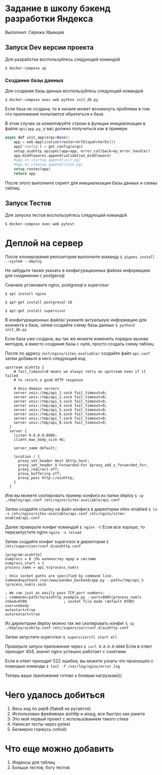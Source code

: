 # Задание в школу бэкенд разработки Яндекса

Выполнил: Сережа Уфимцев

## Запуск Dev версии проекта

Для разработки воспользуйтесь следующей командой

```$ docker-compose up```

### Создание базы данных
Для создания базы данных воспользуйтесь следующей командой

```$ docker-compose exec web python init_db.py```

Если база не создана, то в начале может возникнуть проблема в том что приложение попытается обратиться к базе.

В этом случае за коментируйте строки в функции инициализации в файле `api/app.py`, у вас должно получиться как в примере
```python
async def init_app(argv=None):
    app = web.Application(router=UrlDispatcherEx())
    app['config'] = get_config(argv)
    setup_aiohttp_apispec(app=app, error_callback=my_error_handler)
    app.middlewares.append(validation_middleware)
    #app.on_startup.append(init_pg)
    #app.on_cleanup.append(close_pg)
    setup_routes(app)
    return app
```
После этого выполните скрипт для инициализации базы данных и схемы таблиц


## Запуск Тестов
Для запуска тестов воспользуйтесь следующей командой

```$ docker-compose exec web pytest```

# Деплой на сервер
После клонирования репозитория выполните команду `$ pipenv install --system --deploy`

Не забудьте также указать в конфигурационных файлах информацию для соединения с postgersql

Сначала установите nginx, postgresql и supervisor

`$ apt install nginx`

`$ apt-get install postgresql-10`

`$ apt-get install supervisor`

В конфигурационных файлах укажите актуальную информацию для коннекта к базе, затем создайте схему базы данных `$ python3 init_db.py`

Если база уже создана, вы так же можете изменить порядок вызова методов, и вместо создания базы с нуля, просто создать схему таблиц

После по адресу `/ect/nginx/sites-avaliable/`
создайте файл `api.conf` затем добавьте в него следующий код

```
upstream aiohttp {
    # fail_timeout=0 means we always retry an upstream even if it failed
    # to return a good HTTP response

    # Unix domain servers
    server unix:/tmp/api_1.sock fail_timeout=0;
    server unix:/tmp/api_2.sock fail_timeout=0;
    server unix:/tmp/api_3.sock fail_timeout=0;
    server unix:/tmp/api_4.sock fail_timeout=0;
    server unix:/tmp/api_5.sock fail_timeout=0;
    server unix:/tmp/api_6.sock fail_timeout=0;
    server unix:/tmp/api_7.sock fail_timeout=0;
    server unix:/tmp/api_8.sock fail_timeout=0;
  }
  server {
    listen 0.0.0.0:8080;
    client_max_body_size 4G;

    server_name default;

    location / {
      proxy_set_header Host $http_host;
      proxy_set_header X-Forwarded-For $proxy_add_x_forwarded_for;
      proxy_redirect off;
      proxy_buffering off;
      proxy_pass http://aiohttp;
    }
  }
```
Или вы можете скопировать пример конфига из папки deploy `$ cp ./deploy/api.conf /etc/nginx/sites-avaliable/api.conf`
 
Затем создайте ссылку на файл конфига в директории sites-enabled `$ ln -s /etc/nginx/sites-available/api.conf /etc/nginx/sites-enabled/api.conf`

Далее проверьте конфиг командой `$ nginx -t` Если все хорошо, то перезапустите nginx `nginx -s reload`

Затем создайте конфиг supervisor в директории `$ /etc/supervisor/conf.d/aiohttp.conf`
```
[program:aiohttp]
numprocs = 8 ;По количеству ядер в системе
numprocs_start = 1
process_name = api_%(process_num)s

; Unix socket paths are specified by command line.
command=python3 /var/www/yandex_backend/app.py --path=/tmp/api_%(process_num)s.sock

; We can just as easily pass TCP port numbers:
; command=/path/to/aiohttp_example.py --port=808%(process_num)s
chmod=0700                 ; socket file mode (default 0700)
user=nobody
autostart=true
autorestart=true
``` 
Из директории deploy можно так же скопировать конфиг `$ cp ./deploy/aiohttp.conf /etc/supervisor/conf.d/aiohttp.conf`

Затем запустите supervisor `$ supervisorctl start all`

Проверьте запуск приложения через `$ curl 0.0.0.0:8080` Если в ответ приходит 404, значит nginx успешно работает с сокетами

Если в ответ приходит 522 ошибка, вы можете узнать что произошло с помошью команды `$ tail -f /var/log/nginx/error.log` 

Теперь ваше приложение готово к боевым нагрузкам)))

# Чего удалось добиться
1) Весь код по pep8 (flake8 не ругается)
2) Использован фреймворк aiohttp и aiopg, все быстро как ракета
3) Это мой первый проект с использованием такого стека
4) Написал тесты через pytest
5) Безмерно горжусь собой)

# Что еще можно добавить
1) Индексы для таблиц
2) Больше тестов, богу тестов